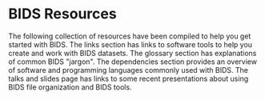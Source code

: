 # BIDS Resources

The following collection of resources have been compiled to help you get started with BIDS. 
The links section has links to software tools to help you create and work with BIDS datasets. 
The glossary section has explanations of common BIDS "jargon".
The dependencies section provides an overview of software and programming languages commonly used with BIDS.
The talks and slides page has links to some recent presentations about using BIDS file organization and BIDS tools. 
